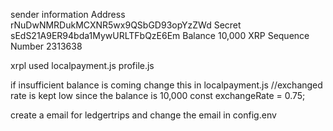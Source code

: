 sender information
Address
rNuDwNMRDukMCXNR5wx9QSbGD93opYzZWd
Secret
sEdS21A9ER94bda1MywURLTFbQzE6Em
Balance
10,000 XRP
Sequence Number
2313638


xrpl used 
localpayment.js
profile.js

if insufficient balance is coming change this in localpayment.js
 //exchanged rate is kept low since the balance is 10,000 
    const exchangeRate = 0.75;


create a email for ledgertrips and change the email in config.env